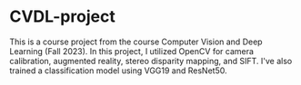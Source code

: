 # CVDL-project
This is a course project from the course Computer Vision and Deep Learning (Fall 2023). In this project, I utilized OpenCV for camera calibration, augmented reality, stereo disparity mapping, and SIFT. I've also trained a classification model using VGG19 and ResNet50.
